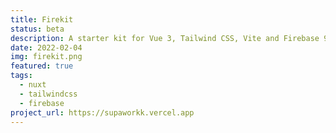 ```yaml
---
title: Firekit
status: beta
description: A starter kit for Vue 3, Tailwind CSS, Vite and Firebase 9.
date: 2022-02-04
img: firekit.png
featured: true
tags:
  - nuxt
  - tailwindcss
  - firebase
project_url: https://supaworkk.vercel.app
---
```


